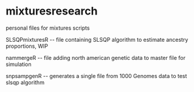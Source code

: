 # mixturesresearch
personal files for mixtures scripts


SLSQPmixturesR -- file containing SLSQP algorithm to estimate ancestry proportions, WIP

nammergeR -- file adding north american genetic data to master file for simulation

snpsampgenR -- generates a single file from 1000 Genomes data to test slsqp algorithm
